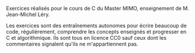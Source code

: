 Exercices réalisés pour le cours de C du Master MIMO, enseignement de M. Jean-Michel Léry.

Les exercices sont des entraînements autonomes pour écrire beaucoup de code, régulièrement, comprendre les concepts enseignés et progresser en C et algorithmique.
Ils sont tous en licence CC0 sauf ceux dont les commentaires signalent qu'ils ne m'appartiennent pas.
